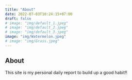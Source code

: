 ```yaml
---
title: "About"
date: 2022-07-03T10:24:15+07:00
draft: false
# image: "img/default_1.jpeg"
# image: "img/default_2.jpeg"
# image: "img/default_3.jpeg"
image: "img/Watermelon.jpeg"
# image: "img/Grass.jpeg"
---
```


## About

This site is my personal daily report to build up a good habit!!
